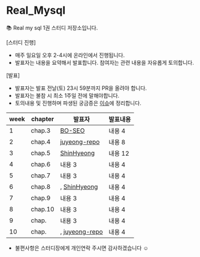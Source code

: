# Real_Mysql
📚 Real my sql 1권 스터디 저장소입니다.

[스터디 진행]
- 매주 일요일 오후 2-4시에 온라인에서 진행됩니다.
- 발표자는 내용을 요약해서 발표합니다. 참여자는 관련 내용을 자유롭게 토의합니다.
  
[발표]
- 발표자는 발표 전날(토) 23시 59분까지 PR을 올려야 합니다.
- 발표자는 불참 시 최소 1주일 전에 말해야합니다.
- 토의내용 및 진행하며 파생된 궁금증은 [이슈](https://github.com/juyeong-repo/Real_Mysql/issues?q=is%3Aissue+is%3Aclosed)에 정리합니다.

|week|chapter|발표자|발표내용|
|---|---|---|---|
|1|chap.3|[BO-SEO](https://github.com/BO-SEO)|내용 4|
|2|chap.4|[juyeong-repo](https://github.com/juyeong-repo)|내용 8|
|3|chap.5|[ShinHyeong](https://github.com/ShinHyeong)|내용 12|
|4|chap.6|내용 3|내용 4|
|5|chap.7|내용 3|내용 4|
|6|chap.8|, [ShinHyeong](https://github.com/ShinHyeong)|내용 4|
|7|chap.9|내용 3|내용 4|
|8|chap.10|내용 3|내용 4|
|9|chap.|내용 3|내용 4|
|10|chap.| , [juyeong-repo](https://github.com/juyeong-repo)|내용 4|


- 불편사항은 스터디장에게 개인연락 주시면 감사하겠습니다 ☺️

